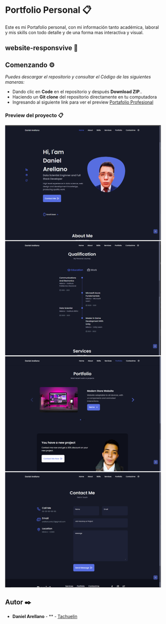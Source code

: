 # Portfolio Personal 📋
Este es mi Portafolio personal, con mi información tanto académica, laboral y mis skills con todo detalle y de una forma mas interactiva y visual.

## website-responsvive 🚀

## Comenzando ⚙️

_Puedes descargar el repositorio y consultar el Código de las siguientes maneras:_

- Dando clic en **Code** en el repositorio y después **Download ZIP**..
- Haciendo un **Git clone** del repositorio directamente en tu computadora
- Ingresando al siguiente link para ver el preview [Portafolio Profesional](https://colab.research.google.com/drive/1lexfeyDqg7DZj2CV5-mo5bB8yu4agsZ8?usp=sharing)

### Preview del proyecto 📋

<img src="assets/img/previewUno.png" alt="preview" width="680px" align-items = center/>

<img src="assets/img/previewDos.png" alt="preview" width="680px" align-items = center/>

<img src="assets/img/previewTres.png" alt="preview" width="680px" align-items = center/>

<img src="assets/img/previewCuatro.png" alt="preview" width="680px" align-items = center/>

## Autor ✒️

- **Daniel Arellano** - \*\* - [Tachuelin](https://github.com/Tachuelin)